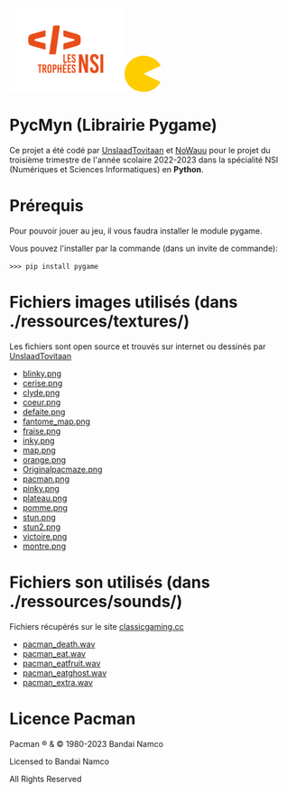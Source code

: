 ![trpNSI](/ressources/textures/trophees-nsi-logo-orange.png )
![logo](/ressources/textures/logo.png)

# PycMyn (Librairie Pygame)

Ce projet a été codé par [UnslaadTovitaan](https://github.com/UnslaadTovitaan) et [NoWauu](https://github.com/NoWauu) pour le projet du troisième trimestre de l'année scolaire 2022-2023 dans la spécialité NSI (Numériques et Sciences Informatiques) en **Python**.

# Prérequis

Pour pouvoir jouer au jeu, il vous faudra installer le module pygame.
  
Vous pouvez l'installer par la commande (dans un invite de commande):

```>>> pip install pygame```

# Fichiers images utilisés (dans ./ressources/textures/)

Les fichiers sont open source et trouvés sur internet ou dessinés par [UnslaadTovitaan](https://github.com/UnslaadTovitaan)

- [blinky.png](https://github.com/NoWauu/PycMyn/blob/main/ressources/textures/blinky.png)
- [cerise.png](https://github.com/NoWauu/PycMyn/blob/main/ressources/textures/cerise.png)
- [clyde.png](https://github.com/NoWauu/PycMyn/blob/main/ressources/textures/clyde.png)
- [coeur.png](https://github.com/NoWauu/PycMyn/blob/main/ressources/textures/coeur.png)
- [defaite.png](https://github.com/NoWauu/PycMyn/blob/main/ressources/textures/defaite.png)
- [fantome_map.png](https://github.com/NoWauu/PycMyn/blob/main/ressources/textures/fantome_map.png)
- [fraise.png](https://github.com/NoWauu/PycMyn/blob/main/ressources/textures/fraise.png)
- [inky.png](https://github.com/NoWauu/PycMyn/blob/main/ressources/textures/inky.png)
- [map.png](https://github.com/NoWauu/PycMyn/blob/main/ressources/textures/map.png)
- [orange.png](https://github.com/NoWauu/PycMyn/blob/main/ressources/textures/orange.png)
- [Originalpacmaze.png](https://github.com/NoWauu/PycMyn/blob/main/ressources/textures/Originalpacmaze.png)
- [pacman.png](https://github.com/NoWauu/PycMyn/blob/main/ressources/textures/pacman.png)
- [pinky.png](https://github.com/NoWauu/PycMyn/blob/main/ressources/textures/pinky.png)
- [plateau.png](https://github.com/NoWauu/PycMyn/blob/main/ressources/textures/plateau.png)
- [pomme.png](https://github.com/NoWauu/PycMyn/blob/main/ressources/textures/pomme.png)
- [stun.png](https://github.com/NoWauu/PycMyn/blob/main/ressources/textures/stun.png)
- [stun2.png](https://github.com/NoWauu/PycMyn/blob/main/ressources/textures/stun2.png)
- [victoire.png](https://github.com/NoWauu/PycMyn/blob/main/ressources/textures/victoire.png)
- [montre.png](https://github.com/NoWauu/PycMyn/blob/main/ressources/textures/montre.png)

# Fichiers son utilisés (dans ./ressources/sounds/)

Fichiers récupérés sur le site [classicgaming.cc](https://classicgaming.cc/classics/pac-man/sounds)

- [pacman_death.wav](https://classicgaming.cc/classics/pac-man/files/sounds/pacman-death.zip)
- [pacman_eat.wav](https://classicgaming.cc/classics/pac-man/files/sounds/pacman-chomp.zip)
- [pacman_eatfruit.wav](https://classicgaming.cc/classics/pac-man/files/sounds/pacman-eatfruit.zip)
- [pacman_eatghost.wav](https://classicgaming.cc/classics/pac-man/files/sounds/pacman-eatghost.zip)
- [pacman_extra.wav](https://classicgaming.cc/classics/pac-man/files/sounds/pacman-extrapac.zip)


# Licence Pacman

Pacman ® & © 1980-2023 Bandai Namco

Licensed to Bandai Namco

All Rights Reserved
